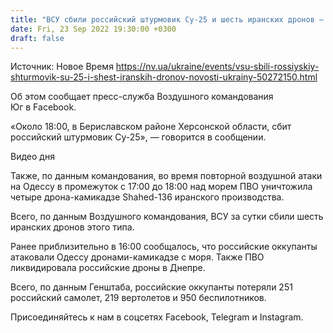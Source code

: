 ```yaml
---
title: "ВСУ сбили российский штурмовик Су-25 и шесть иранских дронов — Воздушное командование"
date: Fri, 23 Sep 2022 19:30:00 +0300
draft: false
---
```

Источник: Новое Время https://nv.ua/ukraine/events/vsu-sbili-rossiyskiy-shturmovik-su-25-i-shest-iranskih-dronov-novosti-ukrainy-50272150.html


Об этом сообщает пресс-служба Воздушного командования Юг в Facebook.

«Около 18:00, в Бериславском районе Херсонской области, сбит российский штурмовик Су-25», — говорится в сообщении.

 Видео дня   

Также, по данным командования, во время повторной воздушной атаки на Одессу в промежуток с 17:00 до 18:00 над морем ПВО уничтожила четыре дрона-камикадзе Shahed-136 иранского производства.



Всего, по данным Воздушного командования, ВСУ за сутки сбили шесть иранских дронов этого типа.

Ранее приблизительно в 16:00 сообщалось, что российские оккупанты атаковали Одессу дронами-камикадзе с моря. Также ПВО ликвидировала российские дроны в Днепре.

Всего, по данным Генштаба, российские оккупанты потеряли 251 российский самолет, 219 вертолетов и 950 беспилотников.

Присоединяйтесь к нам в соцсетях Facebook, Telegram и Instagram.
